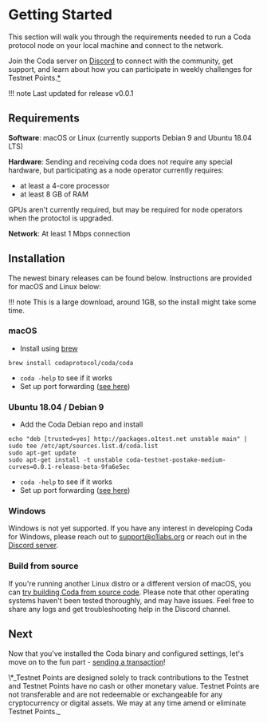 # Getting Started

This section will walk you through the requirements needed to run a Coda protocol node on your local machine and connect to the network.

Join the Coda server on [Discord](http://bit.ly/CodaDiscord) to connect with the community, get support, and learn about how you can participate in weekly challenges for Testnet Points.[\*](#disclaimer)

!!! note
    Last updated for release v0.0.1

## Requirements

**Software**: macOS or Linux (currently supports Debian 9 and Ubuntu 18.04 LTS)

**Hardware**: Sending and receiving coda does not require any special hardware, but participating as a node operator currently requires:

- at least a 4-core processor
- at least 8 GB of RAM

GPUs aren't currently required, but may be required for node operators when the protoctol is upgraded.

**Network**: At least 1 Mbps connection

## Installation

The newest binary releases can be found below. Instructions are provided for macOS and Linux below:

!!! note
    This is a large download, around 1GB, so the install might take some time.

### macOS

- Install using [brew](https://brew.sh)
```
brew install codaprotocol/coda/coda
``` 
- `coda -help` to see if it works
- Set up port forwarding ([see here](/docs/troubleshooting/#port-forwarding))

### Ubuntu 18.04 / Debian 9

- Add the Coda Debian repo and install

```
echo "deb [trusted=yes] http://packages.o1test.net unstable main" | sudo tee /etc/apt/sources.list.d/coda.list
sudo apt-get update
sudo apt-get install -t unstable coda-testnet-postake-medium-curves=0.0.1-release-beta-9fa6e5ec
```

- `coda -help` to see if it works
- Set up port forwarding ([see here](/docs/troubleshooting/#port-forwarding))


### Windows

Windows is not yet supported. If you have any interest in developing Coda for Windows, please reach out to support@o1labs.org or reach out in the [Discord server](https://bit.ly/CodaDiscord).

### Build from source

If you're running another Linux distro or a different version of macOS, you can [try building Coda from source code](https://github.com/CodaProtocol/coda/blob/master/README-dev.md#building-coda). Please note that other operating systems haven't been tested thoroughly, and may have issues. Feel free to share any logs and get troubleshooting help in the Discord channel.

## Next

Now that you've installed the Coda binary and configured settings, let's move on to the fun part - [sending a transaction](/docs/my-first-transaction/)!

<span id="disclaimer">
\*_Testnet Points are designed solely to track contributions to the Testnet and Testnet Points have no cash or other monetary value. Testnet Points are not transferable and are not redeemable or exchangeable for any cryptocurrency or digital assets. We may at any time amend or eliminate Testnet Points._
</span>

